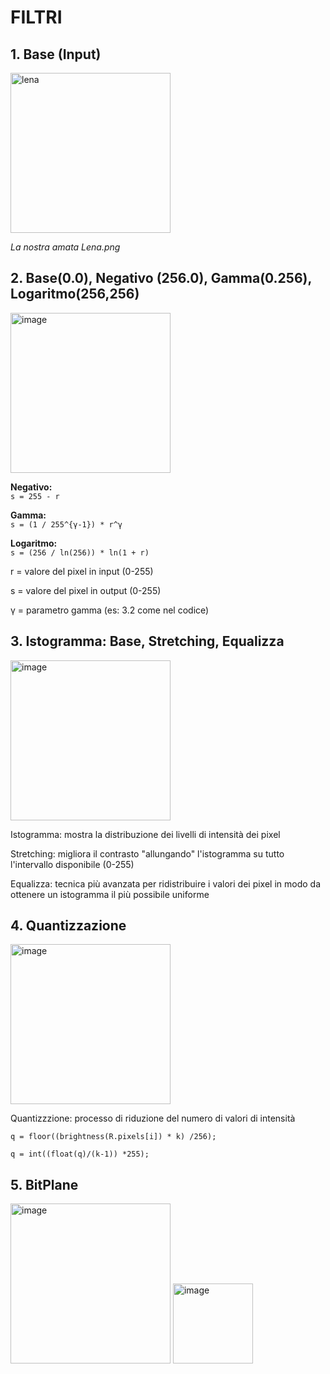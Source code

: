 # FILTRI

## 1. Base (Input)

<img width="256" height="256" alt="lena" src="https://github.com/user-attachments/assets/13f3a3c0-125a-47e6-b605-4ca22a1be885" />

*La nostra amata Lena.png*

## 2. Base(0.0), Negativo (256.0), Gamma(0.256), Logaritmo(256,256)

<img width="256" height="256" alt="image" src="https://github.com/user-attachments/assets/f8af3ab9-39e6-405d-8345-f614a4d945f1" />


**Negativo:**  
`s = 255 - r`

**Gamma:**  
`s = (1 / 255^{γ-1}) * r^γ`

**Logaritmo:**  
`s = (256 / ln(256)) * ln(1 + r)`

r = valore del pixel in input (0-255)

s = valore del pixel in output (0-255)

γ = parametro gamma (es: 3.2 come nel codice)

## 3. Istogramma: Base, Stretching, Equalizza

<img width="256" height="256" alt="image" src="https://github.com/user-attachments/assets/e7220940-4e5d-427f-aeed-712d13869214" />

Istogramma: mostra la distribuzione dei livelli di intensità dei pixel

Stretching: migliora il contrasto "allungando" l'istogramma su tutto l'intervallo disponibile (0-255)

Equalizza: tecnica più avanzata per ridistribuire i valori dei pixel in modo da ottenere un istogramma il più possibile uniforme

## 4. Quantizzazione

<img width="256" height="256" alt="image" src="https://github.com/user-attachments/assets/4b1663cf-ffa0-4999-a80e-910374a43981" />

Quantizzzione: processo di riduzione del numero di valori di intensità

`q = floor((brightness(R.pixels[i]) * k) /256);`

`q = int((float(q)/(k-1)) *255);`

## 5. BitPlane

<img width="256" height="256" alt="image" src="https://github.com/user-attachments/assets/9652c926-8529-41f0-99f0-899c0e1a6dd9" />
<img width="128" height="128" alt="image" src="https://github.com/user-attachments/assets/611a4451-85b6-49fb-a835-5c40f31efe44" />


